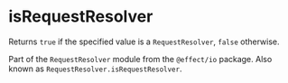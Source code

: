 # isRequestResolver

Returns `true` if the specified value is a `RequestResolver`, `false` otherwise.

Part of the `RequestResolver` module from the `@effect/io` package. Also known as `RequestResolver.isRequestResolver`.
